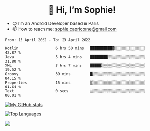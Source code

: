<h1 align="center"> 👋 Hi, I’m Sophie! </h1>  

- 😊 I’m an Android Developer based in Paris
- 📫 How to reach me: sophie.capricorne@gmail.com


<!--START_SECTION:waka-->

```text
From: 16 April 2022 - To: 23 April 2022

Kotlin                 6 hrs 50 mins   ██████████▓░░░░░░░░░░░░░░   42.87 %
Java                   5 hrs 4 mins    ████████░░░░░░░░░░░░░░░░░   31.80 %
XML                    3 hrs 7 mins    █████░░░░░░░░░░░░░░░░░░░░   19.52 %
Groovy                 39 mins         █░░░░░░░░░░░░░░░░░░░░░░░░   04.15 %
Properties             15 mins         ▒░░░░░░░░░░░░░░░░░░░░░░░░   01.64 %
Text                   0 secs          ░░░░░░░░░░░░░░░░░░░░░░░░░   00.01 %
```

<!--END_SECTION:waka-->

[![My GitHub stats](https://github-readme-stats.vercel.app/api?username=sophicapri&show_icons=true&theme=buefy)](https://github.com/anuraghazra/github-readme-stats)

[![Top Languages](https://github-readme-stats.vercel.app/api/top-langs/?username=sophicapri&langs_count=2&layout=compact)](https://github.com/anuraghazra/github-readme-stats)

![](https://github-readme-streak-stats.herokuapp.com/?user=sophicapri)
